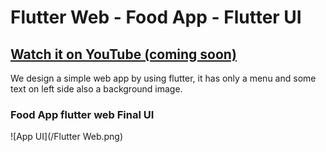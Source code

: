 # Flutter Web - Food App - Flutter UI

## [Watch it on YouTube (coming soon)](#)

We design a simple web app by using flutter, it has only a menu and some text on left side also a background image.

### Food App flutter web Final UI

![App UI](/Flutter Web.png)
